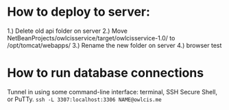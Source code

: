 <h1>How to deploy to server:</h1>
1.) Delete old api folder on server
2.) Move NetBeanProjects/owlcisservice/target/owlcisservice-1.0/ to /opt/tomcat/webapps/
3.) Rename the new folder on server
4.) browser test

<h1>How to run database connections</h1>
Tunnel in using some command-line interface: terminal, SSH Secure Shell, or PuTTy. <code>ssh -L 3307:localhost:3306 NAME@owlcis.me</code>
